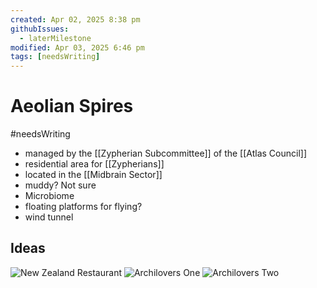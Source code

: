 ```yaml
---
created: Apr 02, 2025 8:38 pm
githubIssues:
  - laterMilestone
modified: Apr 03, 2025 6:46 pm
tags: [needsWriting]
---
```


# Aeolian Spires

#needsWriting 

- managed by the [[Zypherian Subcommittee]] of the [[Atlas Council]]
- residential area for [[Zypherians]]
- located in the [[Midbrain Sector]]
- muddy? Not sure
- Microbiome
- floating platforms for flying?
- wind tunnel

## Ideas

![New Zealand Restaurant](https://luxurylaunches.com/wp-content/uploads/2014/05/treehouse-restaurant-5-690x1035.jpg)
![Archilovers One](https://cdn.archilovers.com/projects/3ee8e8fa-6c5a-45db-8474-475998165c38.png)
![Archilovers Two](https://cdn.archilovers.com/projects/528e9897-1708-4faa-862f-f128e6896adb.png)